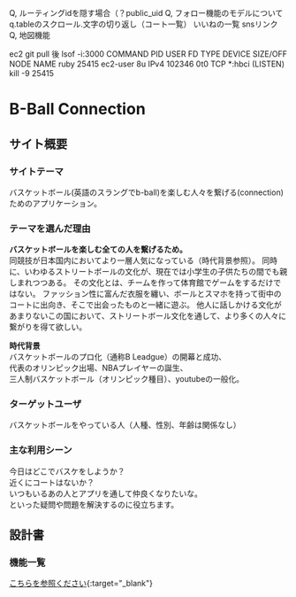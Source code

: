 Q, ルーティングidを隠す場合（？public_uid
Q, フォロー機能のモデルについて
q.tableのスクロール.文字の切り返し（コート一覧）
いいねの一覧
snsリンク
Q, 地図機能


ec2 git pull 後
lsof -i:3000
COMMAND   PID     USER   FD   TYPE DEVICE SIZE/OFF NODE NAME
ruby    25415 ec2-user    8u  IPv4 102346      0t0  TCP *:hbci (LISTEN)
kill -9 25415






# B-Ball Connection
## サイト概要


### サイトテーマ
バスケットボール(英語のスラングでb-ball)を楽しむ人々を繋げる(connection)ためのアプリケーション。

### テーマを選んだ理由
**バスケットボールを楽しむ全ての人を繋げるため。**  
同競技が日本国内においてより一層人気になっている（時代背景参照）。
同時に、いわゆるストリートボールの文化が、現在では小学生の子供たちの間でも親しまれつつある。
その文化とは、チームを作って体育館でゲームをするだけではない。
ファッション性に富んだ衣服を纏い、ボールとスマホを持って街中のコートに出向き、そこで出会ったものと一緒に遊ぶ。
他人に話しかける文化があまりないこの国において、ストリートボール文化を通して、より多くの人々に繋がりを得て欲しい。


**時代背景**  
バスケットボールのプロ化（通称B Leadgue）の開幕と成功、  
代表のオリンピック出場、NBAプレイヤーの誕生、  
三人制バスケットボール（オリンピック種目）、youtubeの一般化。


### ターゲットユーザ
バスケットボールをやっている人（人種、性別、年齢は関係なし）

### 主な利用シーン
今日はどこでバスケをしようか？  
近くにコートはないか？  
いつもいるあの人とアプリを通して仲良くなりたいな。  
といった疑問や問題を解決するのに役立ちます。

## 設計書

### 機能一覧
[こちらを参照ください](https://docs.google.com/spreadsheets/d/1GeR4o4JfYpEpVDe_aJwOpvDluBYptsv_YAnVU4GCDr0/edit#gid=0){:target="_blank"}

